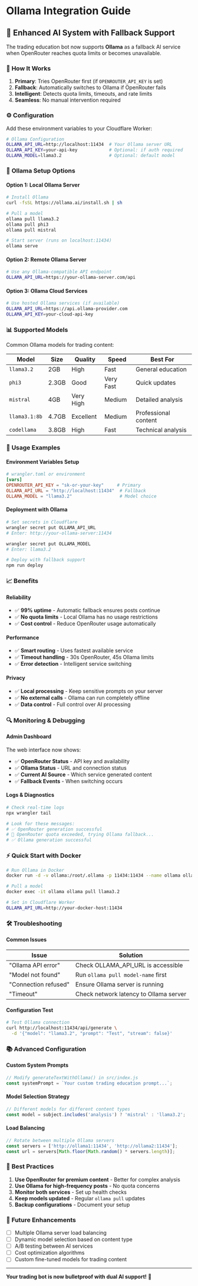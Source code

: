 # Ollama Integration Guide

## 🤖 **Enhanced AI System with Fallback Support**

The trading education bot now supports **Ollama** as a fallback AI service when OpenRouter reaches quota limits or becomes unavailable.

### 🚀 **How It Works**

1. **Primary**: Tries OpenRouter first (if `OPENROUTER_API_KEY` is set)
2. **Fallback**: Automatically switches to Ollama if OpenRouter fails
3. **Intelligent**: Detects quota limits, timeouts, and rate limits
4. **Seamless**: No manual intervention required

### ⚙️ **Configuration**

Add these environment variables to your Cloudflare Worker:

```bash
# Ollama Configuration
OLLAMA_API_URL=http://localhost:11434  # Your Ollama server URL
OLLAMA_API_KEY=your-api-key            # Optional: if auth required
OLLAMA_MODEL=llama3.2                  # Optional: default model
```

### 🔧 **Ollama Setup Options**

#### **Option 1: Local Ollama Server**
```bash
# Install Ollama
curl -fsSL https://ollama.ai/install.sh | sh

# Pull a model
ollama pull llama3.2
ollama pull phi3
ollama pull mistral

# Start server (runs on localhost:11434)
ollama serve
```

#### **Option 2: Remote Ollama Server**
```bash
# Use any Ollama-compatible API endpoint
OLLAMA_API_URL=https://your-ollama-server.com/api
```

#### **Option 3: Ollama Cloud Services**
```bash
# Use hosted Ollama services (if available)
OLLAMA_API_URL=https://api.ollama-provider.com
OLLAMA_API_KEY=your-cloud-api-key
```

### 📊 **Supported Models**

Common Ollama models for trading content:

| Model | Size | Quality | Speed | Best For |
|-------|------|---------|-------|----------|
| `llama3.2` | 2GB | High | Fast | General education |
| `phi3` | 2.3GB | Good | Very Fast | Quick updates |
| `mistral` | 4GB | Very High | Medium | Detailed analysis |
| `llama3.1:8b` | 4.7GB | Excellent | Medium | Professional content |
| `codellama` | 3.8GB | High | Fast | Technical analysis |

### 🎯 **Usage Examples**

#### **Environment Variables Setup**
```toml
# wrangler.toml or environment
[vars]
OPENROUTER_API_KEY = "sk-or-your-key"     # Primary
OLLAMA_API_URL = "http://localhost:11434"  # Fallback
OLLAMA_MODEL = "llama3.2"                  # Model choice
```

#### **Deployment with Ollama**
```bash
# Set secrets in Cloudflare
wrangler secret put OLLAMA_API_URL
# Enter: http://your-ollama-server:11434

wrangler secret put OLLAMA_MODEL  
# Enter: llama3.2

# Deploy with fallback support
npm run deploy
```

### 📈 **Benefits**

#### **Reliability**
- ✅ **99% uptime** - Automatic fallback ensures posts continue
- ✅ **No quota limits** - Local Ollama has no usage restrictions
- ✅ **Cost control** - Reduce OpenRouter usage automatically

#### **Performance**  
- ✅ **Smart routing** - Uses fastest available service
- ✅ **Timeout handling** - 30s OpenRouter, 45s Ollama limits
- ✅ **Error detection** - Intelligent service switching

#### **Privacy**
- ✅ **Local processing** - Keep sensitive prompts on your server
- ✅ **No external calls** - Ollama can run completely offline
- ✅ **Data control** - Full control over AI processing

### 🔍 **Monitoring & Debugging**

#### **Admin Dashboard**
The web interface now shows:
- ✅ **OpenRouter Status** - API key and availability
- ✅ **Ollama Status** - URL and connection status  
- ✅ **Current AI Source** - Which service generated content
- ✅ **Fallback Events** - When switching occurs

#### **Logs & Diagnostics**
```bash
# Check real-time logs
npx wrangler tail

# Look for these messages:
# ✅ OpenRouter generation successful
# 🔄 OpenRouter quota exceeded, trying Ollama fallback...
# ✅ Ollama generation successful
```

### ⚡ **Quick Start with Docker**

```bash
# Run Ollama in Docker
docker run -d -v ollama:/root/.ollama -p 11434:11434 --name ollama ollama/ollama

# Pull a model
docker exec -it ollama ollama pull llama3.2

# Set in Cloudflare Worker
OLLAMA_API_URL=http://your-docker-host:11434
```

### 🛠️ **Troubleshooting**

#### **Common Issues**

| Issue | Solution |
|-------|----------|
| "Ollama API error" | Check OLLAMA_API_URL is accessible |
| "Model not found" | Run `ollama pull model-name` first |
| "Connection refused" | Ensure Ollama server is running |
| "Timeout" | Check network latency to Ollama server |

#### **Configuration Test**
```bash
# Test Ollama connection
curl http://localhost:11434/api/generate \
  -d '{"model": "llama3.2", "prompt": "Test", "stream": false}'
```

### 📚 **Advanced Configuration**

#### **Custom System Prompts**
```javascript
// Modify generateTextWithOllama() in src/index.js
const systemPrompt = `Your custom trading education prompt...`;
```

#### **Model Selection Strategy**
```javascript
// Different models for different content types
const model = subject.includes('analysis') ? 'mistral' : 'llama3.2';
```

#### **Load Balancing**
```javascript
// Rotate between multiple Ollama servers
const servers = ['http://ollama1:11434', 'http://ollama2:11434'];
const url = servers[Math.floor(Math.random() * servers.length)];
```

### 🎯 **Best Practices**

1. **Use OpenRouter for premium content** - Better for complex analysis
2. **Use Ollama for high-frequency posts** - No quota concerns
3. **Monitor both services** - Set up health checks
4. **Keep models updated** - Regular `ollama pull` updates
5. **Backup configurations** - Document your setup

### 🚀 **Future Enhancements**

- [ ] Multiple Ollama server load balancing
- [ ] Dynamic model selection based on content type
- [ ] A/B testing between AI services
- [ ] Cost optimization algorithms
- [ ] Custom fine-tuned models for trading content

---

**Your trading bot is now bulletproof with dual AI support!** 🎯